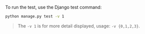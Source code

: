 
To run the test, use the Django test command:
```bash
python manage.py test -v 1
```
> The `-v 1` is for more detail displayed, usage: `-v {0,1,2,3}`. 
> 